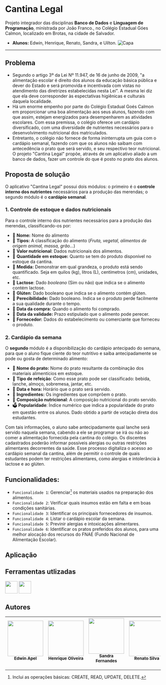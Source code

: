 # Cantina Legal

Projeto integrador das disciplinas **Banco de Dados** e **Linguagem de Programação**, ministrada por João Franco., no Colégio Estadual Góes Calmon, localizado em Brotas, na cidade de Salvador.

* **Alunos:** Edwin, Henrique, Renato, Sandra, e Uilton.
![Capa](https://upload.wikimedia.org/wikipedia/commons/c/c7/School_lunch.jpg)

****

## Problema
* Segundo o artigo 3º da Lei Nº 11.947, de 16 de junho de 2009, "a alimentação escolar é direito dos alunos da educação básica pública e dever do Estado e será promovida e incentivada com vistas no atendimento das diretrizes estabelecidas nesta Lei". A mesma lei diz que ela deve corresponder às espectativas higiênicas e culturais daquela localidade.
* Há um enorme empenho por parte do Colégio Estadual Goés Calmon em proporcionar uma boa alimentação aos seus alunos, fazendo com que assim, estejam energizados para desempenharem as atividades escolares. Com essa premissa, o colégio oferece um cardápio diversificado, com uma diversidade de nutrientes necessários para o desenvolvimento nutricional dos matriculados.
* Entretanto, o colégio não fornece de forma ininterrupta um guia com o cardápio semanal, fazendo com que os alunos não saibam com antecedência o prato que será servido, e seu respectivo teor nutricional. O projeto "Cantina Legal" propõe, através de um aplicativo aliado a um banco de dados, fazer um controle do que é posto no prato dos alunos.

## Proposta de solução
O aplicativo "Cantina Legal" possui dois módulos: o primeiro é o **controle interno dos nutrientes** necessários para a produção das merendas; o segundo módulo é o **cardápio semanal**.

### 1. Controle de estoque e dados nutricionais
Para o controle interno dos nutrientes necessários para a produção das merendas, classificando-os por:<br>
* :apple: **Nome:** Nome do alimento<br>
* :broccoli:	**Tipos:** A classificação do alimento (*Fruta, vegetal, alimentos de origem animal, massa, grão...*)<br>
* :watermelon:	**Valor nutricional**: Dados nutricionais dos alimentos.<br>
* :onion: **Quantidade em estoque:** Quanto se tem do produto disponível no estoque da cantina.<br>
* :pear: **Medida:** Demonstrar em qual grandeza, o produto está sendo quantificado. Seja em quilos (kg), litros (L), centímetros (cm), unidades, etc.<br>
* :milk_glass: **Lactose**:  Dado *booleano* (Sim ou não) que indica se o alimento contém lactose.<br>
* :bread: **Glúten**: Dado booleano que indica se o alimento contém glúten.<br>
* :salt: **Perecibilidade:** Dado booleano. Indica se o produto perde facilmente a sua qualidade durante o tempo.<br>
* :carrot:	**Data da compra:** Quando o alimento foi comprado.<br>
* :egg: **Data da validade:** Prazo estipulado que o alimento pode perecer.<br>
* :bread: **Fornecedor:** Dados do estabelecimento ou comerciante que forneceu o produto.

### 2. Cardápio da semana
O **segundo** módulo é a disponibilização do cardápio antecipado do semana, para que o aluno fique ciente do teor nutritivo e saiba antecipadamente se pode ou gosta de determinado alimento:<br>
* :rice: **Nome do prato:** Nome do prato resultante da combinação dos materiais alimentícios em estoque.<br>
* :cookie: **Tipo de refeição**: Como esse prato pode ser classificado: bebida, lanche, almoço, sobremesa, jantar, etc.
* :stew: **Data e hora:** Horário que o prato será servido.<br>
* :poultry_leg: **Ingredientes:** Os ingredientes que comprõem o prato.<br>
* :green_salad: **Composição nutricional**: A composição nutricional do prato servido.<br>
* :ballot_box: **Popularidade**: Índice numérico que indica a popularidade do prato em questão entre os alunos. Dado obtido a partir de votação direta dos estudantes.

Com tais informações, o aluno sabe antecipadamente qual lanche será servido naquela semana, cabendo a ele se programar se irá ou não ao comer a alimentação fornecida pela cantina do colégio. 
Os discentes cadastrados poderão informar possíveis alergias ou outras restrições alimentares decorrentes da saúde. 
Esse processo digitaliza o acesso ao cardápio semanal da cantina, além de permitir o controle de quais estudantes podem ter restrições alimentares, como alergias e intolerância à lactose e ao glúten. 

## Funcionalidades:
* `Funcionalidade 1`: Gerenciar[^1] os materiais usados na preparação dos alimentos.
* `Funcionalidade 2`: Verificar quais insumos estão em falta e em boas condições sanitárias.
* `Funcionalidade 3`: Identificar os principais fornecedores de insumos.
* `Funcionalidade 4`: Listar o cardápio escolar da semana.
* `Funcionalidade 5`: Previnir alergias e intoxicações alimentares.
* `Funcionalidade 6`: Identificar os pratos preferidos dos alunos, para uma melhor alocação dos recursos do FNAE (Fundo Nacional de Alimentação Escolar).

[^1]: Inclui as operações básicas: CREATE, READ, UPDATE, DELETE.

## Aplicação

 
## Ferramentas utlizadas
[<img src="https://upload.wikimedia.org/wikipedia/commons/thumb/c/c3/Python-logo-notext.svg/1869px-Python-logo-notext.svg.png" height="40px">](https://www.python.org/)  <img src="https://cdn-icons-png.flaticon.com/512/2306/2306173.png" height="40px">

## Autores

| [<img src="https://media.licdn.com/dms/image/C4E03AQHclKc1CHIlGg/profile-displayphoto-shrink_800_800/0/1616530231558?e=2147483647&v=beta&t=toNvMNjwwMEOOAfehC3h8lY00x06aVoxlpwdf3v34-g" width=115><br><sub>Edwin Apel</sub>](https://github.com/edwinzito) |  [<img src="https://instagram.fssa3-1.fna.fbcdn.net/v/t51.2885-19/323836730_872518873950687_8687169873440976124_n.jpg?stp=dst-jpg_s150x150&_nc_ht=instagram.fssa3-1.fna.fbcdn.net&_nc_cat=103&_nc_ohc=6IbV0d7mkM4AX94n97w&edm=AOQ1c0wBAAAA&ccb=7-5&oh=00_AfCzIRoDvPuPHJHgjXIaz-GpRsiZafZ_FrGCkk7h5R3fqQ&oe=645952DE&_nc_sid=8fd12b" width=115><br><sub>Henrique Oliveira</sub>](https://github.com/17oliveira) | [<img src="https://avatars.githubusercontent.com/u/130711394?v=4" width=115><br><sub>Sandra Fernandes</sub>](https://github.com/SandraFer56) | [<img src="https://avatars.githubusercontent.com/u/112427092?v=4" width=115><br><sub>Renato Silva</sub>](https://github.com/Rntjs12345) | [<img src="https://media.licdn.com/dms/image/C4E03AQEMlMqFVYRmAw/profile-displayphoto-shrink_800_800/0/1516576872229?e=1688601600&v=beta&t=1UqNmV7Eg0CTBZqqo1ScaT-6FRSCVv6cNAGwajjN-mo" width=115><br><sub>Uilton Santana</sub>](https://github.com/uiltonjsantaba) |
| :---: | :---: | :---: | :---: | :---: |

